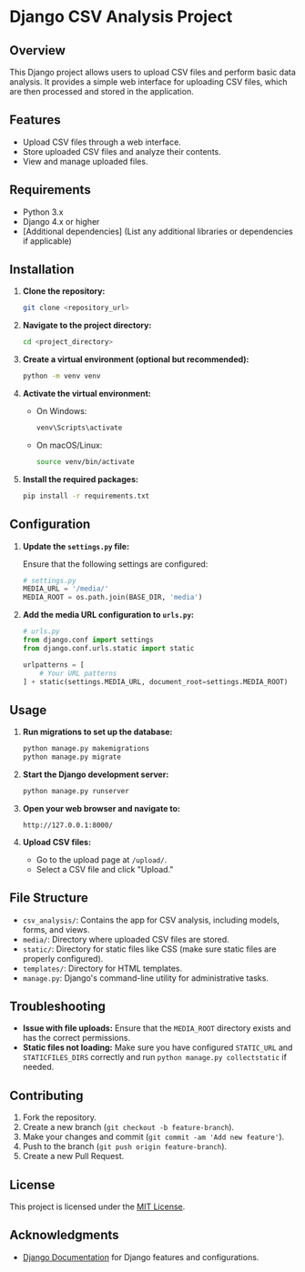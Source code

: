# Django CSV Analysis Project

## Overview

This Django project allows users to upload CSV files and perform basic data analysis. It provides a simple web interface for uploading CSV files, which are then processed and stored in the application.

## Features

- Upload CSV files through a web interface.
- Store uploaded CSV files and analyze their contents.
- View and manage uploaded files.

## Requirements

- Python 3.x
- Django 4.x or higher
- [Additional dependencies] (List any additional libraries or dependencies if applicable)

## Installation

1. **Clone the repository:**

   ```bash
   git clone <repository_url>
   ```

2. **Navigate to the project directory:**

   ```bash
   cd <project_directory>
   ```

3. **Create a virtual environment (optional but recommended):**

   ```bash
   python -m venv venv
   ```

4. **Activate the virtual environment:**

   - On Windows:

     ```bash
     venv\Scripts\activate
     ```

   - On macOS/Linux:

     ```bash
     source venv/bin/activate
     ```

5. **Install the required packages:**

   ```bash
   pip install -r requirements.txt
   ```

## Configuration

1. **Update the `settings.py` file:**

   Ensure that the following settings are configured:

   ```python
   # settings.py
   MEDIA_URL = '/media/'
   MEDIA_ROOT = os.path.join(BASE_DIR, 'media')
   ```

2. **Add the media URL configuration to `urls.py`:**

   ```python
   # urls.py
   from django.conf import settings
   from django.conf.urls.static import static

   urlpatterns = [
       # Your URL patterns
   ] + static(settings.MEDIA_URL, document_root=settings.MEDIA_ROOT)
   ```

## Usage

1. **Run migrations to set up the database:**

   ```bash
   python manage.py makemigrations
   python manage.py migrate
   ```

2. **Start the Django development server:**

   ```bash
   python manage.py runserver
   ```

3. **Open your web browser and navigate to:**

   ```
   http://127.0.0.1:8000/
   ```

4. **Upload CSV files:**

   - Go to the upload page at `/upload/`.
   - Select a CSV file and click "Upload."

## File Structure

- `csv_analysis/`: Contains the app for CSV analysis, including models, forms, and views.
- `media/`: Directory where uploaded CSV files are stored.
- `static/`: Directory for static files like CSS (make sure static files are properly configured).
- `templates/`: Directory for HTML templates.
- `manage.py`: Django's command-line utility for administrative tasks.

## Troubleshooting

- **Issue with file uploads:** Ensure that the `MEDIA_ROOT` directory exists and has the correct permissions.
- **Static files not loading:** Make sure you have configured `STATIC_URL` and `STATICFILES_DIRS` correctly and run `python manage.py collectstatic` if needed.

## Contributing

1. Fork the repository.
2. Create a new branch (`git checkout -b feature-branch`).
3. Make your changes and commit (`git commit -am 'Add new feature'`).
4. Push to the branch (`git push origin feature-branch`).
5. Create a new Pull Request.

## License

This project is licensed under the [MIT License](LICENSE).

## Acknowledgments

- [Django Documentation](https://docs.djangoproject.com/en/stable/) for Django features and configurations.
```
